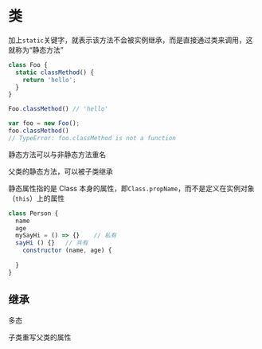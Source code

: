 # 类

加上`static`关键字，就表示该方法不会被实例继承，而是直接通过类来调用，这就称为“静态方法”

```javascript
class Foo {
  static classMethod() {
    return 'hello';
  }
}

Foo.classMethod() // 'hello'

var foo = new Foo();
foo.classMethod()
// TypeError: foo.classMethod is not a function
```

静态方法可以与非静态方法重名

父类的静态方法，可以被子类继承



静态属性指的是 Class 本身的属性，即`Class.propName`，而不是定义在实例对象（`this`）上的属性

``` js
class Person {
  name
  age
  mySayHi = () => {}	// 私有
  sayHi () {}	// 共有
	constructor (name, age) {
    
  }
}
```





## 继承



多态

子类重写父类的属性
